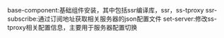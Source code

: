 base-component:基础组件安装，其中包括ssr编译库，ssr，ss-tproxy
ssr-subscribe:通过订阅地址获取相关服务器的json配置文件
set-server:修改ss-tproxy相关配置信息，主要用于服务器配置切换
